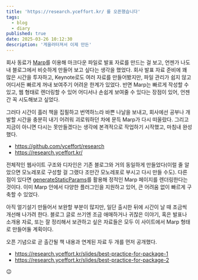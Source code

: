 ```yaml
---
title: 'https://research.yceffort.kr/ 를 오픈했습니다'
tags:
  - blog
  - diary
published: true
date: 2025-03-26 10:12:30
description: '게을러터져서 이제 만든'
---
```


회사 동료가 [Marp](https://marp.app/)를 이용해 마크다운 파일로 발표 자료를 만드는 걸 보고, 언젠가 나도 내 블로그에서 비슷하게 만들어 보고 싶다는 생각을 했었다. 회사 발표 자료 준비에 꽤 많은 시간을 투자하고, Keynote로도 여러 자료를 만들어봤지만, 파일 관리가 쉽지 않고 어디서든 빠르게 꺼내 보여주기 어려운 한계가 있었다. 반면 Marp는 빠르게 작성할 수 있고, 웹 형태로 렌더링할 수 있어 어디서나 손쉽게 보여줄 수 있다는 장점이 있어, 언젠간 꼭 시도해보고 싶었다.

그러다 시간이 흘러 책을 집필하고 번역하느라 바쁜 나날을 보내고, 회사에선 공부나 개발할 시간을 충분히 내기 어려워 괴로워하던 차에 문득 Marp가 다시 떠올랐다. 그리고 지금이 아니면 다시는 못만들겠다는 생각에 본격적으로 작업하기 시작했고, 마침내 완성했다.

- https://github.com/yceffort/research
- https://research.yceffort.kr/

전체적인 웹사이트 구조와 디자인은 기존 블로그와 거의 동일하게 만들었다(이럴 줄 알았으면 모노레포로 구성할 걸 그랬다 조만간 모노레포로 부시고 다시 만들 수도). 다른 점이 있다면 [generateStaticParams](https://nextjs.org/docs/app/api-reference/functions/generate-static-params)를 활용해 정적인 Marp 페이지를 렌더링한다는 것이다. 이미 Marp 안에서 다양한 플러그인을 지원하고 있어, 큰 어려움 없이 빠르게 구축할 수 있었다.

아직 얼기설기 만들어서 보완할 부분이 많지만, 일단 출시한 뒤에 시간이 날 때 조금씩 개선해 나가려 한다. 블로그 글로 쓰기엔 조금 애매하거나 귀찮은 이야기, 혹은 발표나 소개용 자료, 또는 잘 정리해서 보관하고 싶은 자료들은 모두 이 사이트에서 Marp 형태로 만들어둘 계획이다.

오픈 기념으로 곧 출간될 책 내용과 연계된 자료 두 개를 먼저 공개했다.

- https://research.yceffort.kr/slides/best-practice-for-package-1
- https://research.yceffort.kr/slides/best-practice-for-package-2

😉
